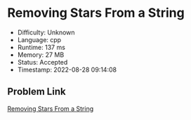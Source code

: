 # Removing Stars From a String

- Difficulty: Unknown
- Language: cpp
- Runtime: 137 ms
- Memory: 27 MB
- Status: Accepted
- Timestamp: 2022-08-28 09:14:08

## Problem Link
[Removing Stars From a String](https://leetcode.com/problems/removing-stars-from-a-string)

